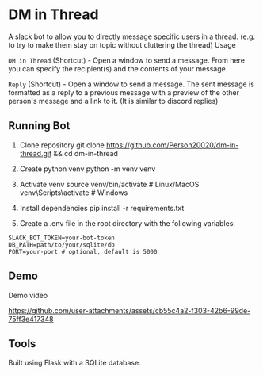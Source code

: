 # DM in Thread

A slack bot to allow you to directly message specific users in a thread. (e.g. to try to make them stay on topic without cluttering the thread)
Usage

`DM in Thread` (Shortcut) - Open a window to send a message. From here you can specify the recipient(s) and the contents of your message.

`Reply` (Shortcut) - Open a window to send a message. The sent message is formatted as a reply to a previous message with a preview of the other person's message and a link to it. (It is similar to discord replies)

## Running Bot

1. Clone repository
git clone https://github.com/Person20020/dm-in-thread.git && cd dm-in-thread

2. Create python venv
python -m venv venv

3. Activate venv
source venv/bin/activate # Linux/MacOS
venv\Scripts\activate # Windows

4. Install dependencies
pip install -r requirements.txt

5. Create a .env file in the root directory with the following variables:

  ```
  SLACK_BOT_TOKEN=your-bot-token
  DB_PATH=path/to/your/sqlite/db
  PORT=your-port # optional, default is 5000
  ```

## Demo

Demo video

https://github.com/user-attachments/assets/cb55c4a2-f303-42b6-99de-75ff3e417348



## Tools

Built using Flask with a SQLite database.
